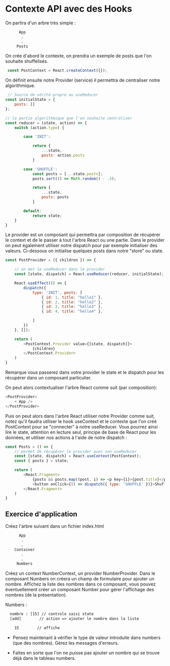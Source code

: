 # Contexte API avec des Hooks

On partira d'un arbre très simple :

```txt
      App
       .
       .
     Posts
```

On crée d'abord le contexte, on prendra un exemple de posts que l'on souhaite shuffelisés.

```js
 const PostContext = React.createContext({});
```

On définit ensuite notre Provider (service) il permettra de centraliser notre algorithmique.

```js
 // Source de vérité propre au useReducer
const initialState = {
    posts: []
};

// la partie algorithmique que l'on souhaite centraliser
const reducer = (state, action) => {
    switch (action.type) {

        case 'INIT':

            return {
                ...state,
                posts: action.posts
            }

        case 'SHUFFLE':
            const posts = [...state.posts];
            posts.sort(() => Math.random() - .5);

            return {
                ...state,
                posts: posts
            }

        default:
            return state;
    }
}
```

Le provider est un composant qui permettra par composition de récupérer le context et de le passer à tout l'arbre React ou une partie. Dans le provider on peut également utiliser notre dispatch pour par exemple initialiser des valeurs. Ci-dessous on initialise quelques posts dans notre "store" ou state.

```js
const PostProvider = ({ children }) => {

    // on met le useReducer dans le provider
    const [state, dispatch] = React.useReducer(reducer, initialState);

    React.useEffect(() => {
        dispatch({
            type: 'INIT', posts: [
                { id: 1, title: "hello1" },
                { id: 2, title: "hello2" },
                { id: 3, title: "hello3" },
                { id: 4, title: "hello4" },

            ]
        })
    }, []);

    return (
        <PostContext.Provider value={[state, dispatch]}>
            {children}
        </PostContext.Provider>
    )
}
```

Remarque vous passerez dans votre provider le state et le dispatch pour les récupérer dans un composant particulier.

On peut alors contextualiser l'arbre React comme suit (par composition):

```js
<PostProvider>
    < App />
</PostProvider>
```

Puis on peut alors dans l'arbre React utiliser notre Provider comme suit, notez qu'il faudra utiliser le hook useContext et le contexte que l'on créé PostContext pour se "connecter" à notre useReducer. Vous pourrez ainsi lire le state, attention en lecture seul, principe de base de React pour les données, et utiliser nos actions à l'aide de notre dispatch :

```js
const Posts = () => {
    // permet de récupérer le provider avec son useReducer
    const [state, dispatch] = React.useContext(PostContext);
    const { posts } = state;

    return (
        <React.Fragment>
            {posts && posts.map((post, i) => <p key={i}>{post.title}</p>)}
            <button onClick={() => dispatch({ type: 'SHUFFLE' })}>Shuffle</button>
        </React.Fragment>
    )
}
```

## Exercice d'application

Créez l'arbre suivant dans un fichier index.html

```txt
      App
       .
       .
    Container
       .
       .
     Numbers
```

Créez un context NumberContext, un provider NumberProvider. Dans le composant Numbers on créera un champ de formulaire pour ajouter un nombre. Affichez la liste des nombres dans ce composant, vous pouvez éventuellement créer un composant Number pour gérer l'affichage des nombres (de la présentation).

Numbers :

```txt
  nombre : [15] // controle saisi state
  [add]        // action => ajouter le nombre dans la liste

    15        // affiche
```

- Pensez maintenant à vérifier le type de valeur introduite dans numbers (que des nombres). Gérez les messages d'erreurs.

- Faites en sorte que l'on ne puisse pas ajouter un nombre qui se trouve déjà dans le tableau numbers.

